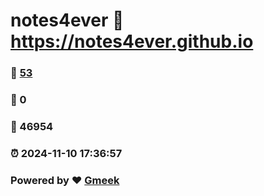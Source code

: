 # notes4ever :link: https://notes4ever.github.io 
### :page_facing_up: [53](https://notes4ever.github.io/tag.html) 
### :speech_balloon: 0 
### :hibiscus: 46954 
### :alarm_clock: 2024-11-10 17:36:57 
### Powered by :heart: [Gmeek](https://github.com/Meekdai/Gmeek)
